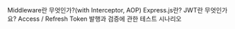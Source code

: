 Middleware란 무엇인가?(with Interceptor, AOP)
Express.js란?
JWT란 무엇인가요?
Access / Refresh Token 발행과 검증에 관한 테스트 시나리오
